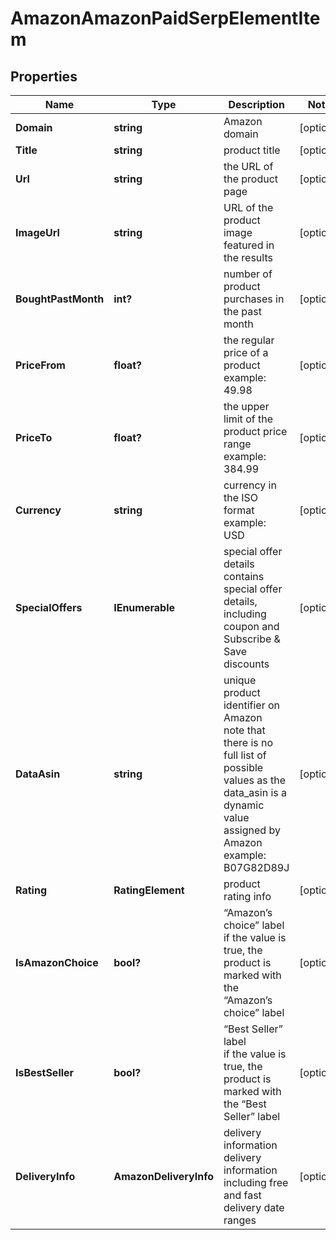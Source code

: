 # AmazonAmazonPaidSerpElementItem


## Properties

| Name | Type | Description | Notes |
|------------ | ------------- | ------------- | -------------|
**Domain** | **string** | Amazon domain |[optional]|
**Title** | **string** | product title |[optional]|
**Url** | **string** | the URL of the product page |[optional]|
**ImageUrl** | **string** | URL of the product image featured in the results |[optional]|
**BoughtPastMonth** | **int?** | number of product purchases in the past month |[optional]|
**PriceFrom** | **float?** | the regular price of a product<br>example:<br>49.98 |[optional]|
**PriceTo** | **float?** | the upper limit of the product price range<br>example:<br>384.99 |[optional]|
**Currency** | **string** | currency in the ISO format<br>example:<br>USD |[optional]|
**SpecialOffers** | **IEnumerable<string>** | special offer details<br>contains special offer details, including coupon and Subscribe & Save discounts |[optional]|
**DataAsin** | **string** | unique product identifier on Amazon<br>note that there is no full list of possible values as the data_asin is a dynamic value assigned by Amazon<br>example:<br>B07G82D89J |[optional]|
**Rating** | **RatingElement** | product rating info |[optional]|
**IsAmazonChoice** | **bool?** | “Amazon’s choice” label<br>if the value is true, the product is marked with the “Amazon’s choice” label |[optional]|
**IsBestSeller** | **bool?** | “Best Seller” label<br>if the value is true, the product is marked with the “Best Seller” label |[optional]|
**DeliveryInfo** | **AmazonDeliveryInfo** | delivery information<br>delivery information including free and fast delivery date ranges |[optional]|